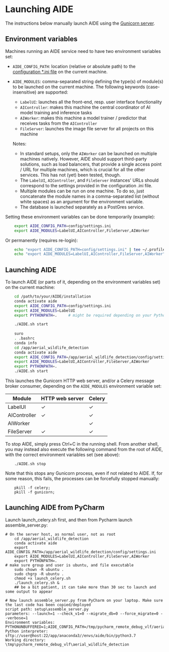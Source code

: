 # Launching AIDE

The instructions below manually launch AIDE using the [Gunicorn server](https://gunicorn.org/).



## Environment variables
Machines running an AIDE service need to have two environment variables set:
* `AIDE_CONFIG_PATH`: location (relative or absolute path) to the [configuration *.ini file](configure_settings.md) on the current machine.
* `AIDE_MODULES`: comma-separated string defining the type(s) of module(s) to be launched on the current machine. The following keywords (case-insensitive) are supported:
    - `LabelUI`: launches all the front-end, resp. user interface functionality
    - `AIController`: makes this machine the central coordinator of AI model training and inference tasks
    - `AIWorker`: makes this machine a model trainer / predictor that receives tasks from the `AIController`
    - `FileServer`: launches the image file server for all projects on this machine
    
    Notes:
    * In standard setups, only the `AIWorker` can be launched on multiple machines natively. However, AIDE should support third-party solutions, such as load balancers, that provide a single access point / URL for multiple machines, which is crucial for all the other services. This has not (yet) been tested, though.
    * The `LabelUI`, `AIController`, and `FileServer` instances' URLs should correspond to the settings provided in the configuration .ini file.
    * Multiple modules can be run on one machine. To do so, just concatenate the module names in a comma-separated list (without white spaces) as an argument for the environment variable.
    * The database is launched separately as a PostGres service.


Setting these environment variables can be done temporarily (example):
```bash
    export AIDE_CONFIG_PATH=config/settings.ini
    export AIDE_MODULES=LabelUI,AIController,FileServer,AIWorker
```

Or permanently (requires re-login):
```bash
    echo "export AIDE_CONFIG_PATH=config/settings.ini" | tee ~/.profile
    echo "export AIDE_MODULES=LabelUI,AIController,FileServer,AIWorker" | tee ~/.profile
```



## Launching AIDE
To launch AIDE (or parts of it, depending on the environment variables set) on the current machine:
```bash
    cd /path/to/your/AIDE/installation
    conda activate aide
    export AIDE_CONFIG_PATH=config/settings.ini
    export AIDE_MODULES=LabelUI
    export PYTHONPATH=.     # might be required depending on your Python setup

    ./AIDE.sh start
    
    suro
    . .bashrc
    conda info
    cd /app/aerial_wildlife_detection
    conda activate aide
    export AIDE_CONFIG_PATH=/app/aerial_wildlife_detection/config/settings.ini
    export AIDE_MODULES=LabelUI,AIController,FileServer,AIWorker
    export PYTHONPATH=.
    ./AIDE.sh start
```
This launches the Gunicorn HTTP web server, and/or a Celery message broker consumer, depending on the `AIDE_MODULES` environment variable set:

| Module | HTTP web server | Celery |
|--------------|-----------------|--------|
| LabelUI | ✓ | ✓ |
| AIController | ✓ | ✓ |
| AIWorker |  | ✓ |
| FileServer | ✓ | ✓ |


To stop AIDE, simply press Ctrl+C in the running shell. From another shell, you may instead also execute the following command from the root of AIDE, with the correct environment variables set (see above):
```
    ./AIDE.sh stop
```

Note that this stops any Gunicorn process, even if not related to AIDE.
If, for some reason, this fails, the processes can be forcefully stopped manually:
```
    pkill -f celery;
    pkill -f gunicorn;
```

## Launching AIDE from PyCharm

Launch launch_celery.sh first, and then from Pycharm launch assemble_server.py: 
```
# On the server host, as normal user, not as root
    cd /app/aerial_wildlife_detection
    conda activate aide
    export AIDE_CONFIG_PATH=/app/aerial_wildlife_detection/config/settings.ini
    export AIDE_MODULES=LabelUI,AIController,FileServer,AIWorker
    export PYTHONPATH=.
# make sure group and user is ubuntu, and file executable 
    sudo chown -R ubuntu .
    sudo chgrp -R ubuntu .
    chmod +x launch_celery.sh
    ./launch_celery.sh &
    ## be a bit patient, it can take more than 30 sec to launch and some output to appear

# Now launch assemble_server.py from PyCharm on your laptop. Make sure the last code has been copied/deployed
script path: setup\assemble_server.py
parameters: --launch=1 --check_v1=0 --migrate_db=0 --force_migrate=0 --verbose=1
Environment variables: PYTHONUNBUFFERED=1;AIDE_CONFIG_PATH=/tmp/pycharm_remote_debug_vlf/aerial_wildlife_detection/config/settings.ini;AIDE_MODULES=LabelUI,FileServer,AIController,AIWorker
Python interpreter: sftp://user@host:22/app/anaconda3//envs/aide/bin/python3.7
Working directory: \tmp\pycharm_remote_debug_vlf\aerial_wildlife_detection
```
